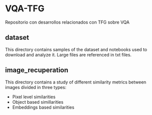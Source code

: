 # VQA-TFG
Repositorio con desarrollos relacionados con TFG sobre VQA

## dataset
This directory contains samples of the dataset and notebooks used to download and analyze it. Large files are referenced in txt files.


## image_recuperation
This directory contains a study of different similarity metrics between images divided in three types:
  - Pixel level similarities
  - Object based simillarities
  - Embeddings based similarities
